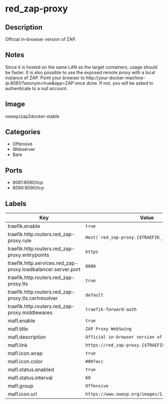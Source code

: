# red_zap-proxy

## Description
Official in\-browser version of ZAP.

## Notes
Since it is hosted on the same LAN as the target containers, usage should be faster. It is also possible to use the exposed remote proxy with a local instance of ZAP. Point your browser to http://your\-docker\-machine\-ip:8081/?anonym\=true\&app\=ZAP once done. If not, you will be asked to authenticate to a null account.

## Image
owasp/zap2docker-stable

## Categories
- Offensive
- Webserver
- Bare

## Ports
- 8081:8080/tcp
- 8090:8090/tcp

## Labels
| Key | Value |
|-----|-------|
| traefik.enable | ```true``` |
| traefik.http.routers.red_zap-proxy.rule | ```Host(`red_zap-proxy.{$TRAEFIK_INGRESS_DOMAIN}`)``` |
| traefik.http.routers.red_zap-proxy.entrypoints | ```https``` |
| traefik.http.services.red_zap-proxy.loadbalancer.server.port | ```8080``` |
| traefik.http.routers.red_zap-proxy.tls | ```true``` |
| traefik.http.routers.red_zap-proxy.tls.certresolver | ```default``` |
| traefik.http.routers.red_zap-proxy.middlewares | ```traefik-forward-auth``` |
| mafl.enable | ```true``` |
| mafl.title | ```ZAP Proxy WebSwing``` |
| mafl.description | ```Official in-browser version of ZAP.``` |
| mafl.link | ```https://red_zap-proxy.{$TRAEFIK_INGRESS_DOMAIN}``` |
| mafl.icon.wrap | ```true``` |
| mafl.icon.color | ```#007acc``` |
| mafl.status.enabled | ```true``` |
| mafl.status.interval | ```60``` |
| mafl.group | ```Offensive``` |
| mafl.icon.url | ```https://www.owasp.org/images/1/11/Zap128x128.png``` |

